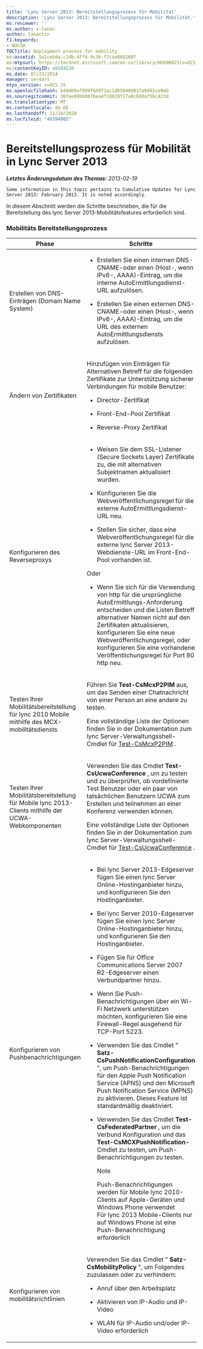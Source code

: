 ```yaml
---
title: 'Lync Server 2013: Bereitstellungsprozess für Mobilität'
description: 'Lync Server 2013: Bereitstellungsprozess für Mobilität.'
ms.reviewer: ''
ms.author: v-lanac
author: lanachin
f1.keywords:
- NOCSH
TOCTitle: Deployment process for mobility
ms:assetid: 5a1cebda-c14b-4ff4-9c36-f7caa868160f
ms:mtpsurl: https://technet.microsoft.com/en-us/library/Hh690023(v=OCS.15)
ms:contentKeyID: 48184220
ms.date: 07/23/2014
manager: serdars
mtps_version: v=OCS.15
ms.openlocfilehash: b49d69af899f6d9f2ac1db5040d017a9d62ce9eb
ms.sourcegitcommit: 36fee89bb887bea4f18b19f17a8c69daf5bc423d
ms.translationtype: MT
ms.contentlocale: de-DE
ms.lasthandoff: 11/24/2020
ms.locfileid: "49394902"
---
```

# <a name="deployment-process-for-mobility-in-lync-server-2013"></a>Bereitstellungsprozess für Mobilität in Lync Server 2013

<div data-xmlns="http://www.w3.org/1999/xhtml">

<div class="topic" data-xmlns="http://www.w3.org/1999/xhtml" data-msxsl="urn:schemas-microsoft-com:xslt" data-cs="https://msdn.microsoft.com/">

<div data-asp="https://msdn2.microsoft.com/asp">



</div>

<div id="mainSection">

<div id="mainBody">

<span> </span>

_**Letztes Änderungsdatum des Themas:** 2013-02-19_

    Some information in this topic pertains to Cumulative Updates for Lync Server 2013: February 2013. It is noted accordingly.

In diesem Abschnitt werden die Schritte beschrieben, die für die Bereitstellung des lync Server 2013-Mobilitätsfeatures erforderlich sind.

### <a name="mobility-deployment-process"></a>Mobilitäts Bereitstellungsprozess

<table>
<colgroup>
<col style="width: 25%" />
<col style="width: 25%" />
<col style="width: 25%" />
<col style="width: 25%" />
</colgroup>
<thead>
<tr class="header">
<th>Phase</th>
<th>Schritte</th>
<th>Berechtigungen</th>
<th>Bereitstellungsdokumentation</th>
</tr>
</thead>
<tbody>
<tr class="odd">
<td><p>Erstellen von DNS-Einträgen (Domain Name System)</p></td>
<td><ul>
<li><p>Erstellen Sie einen internen DNS-CNAME-oder einen (Host-, wenn IPv6-, AAAA)-Eintrag, um die interne AutoErmittlungsdienst-URL aufzulösen.</p></li>
<li><p>Erstellen Sie einen externen DNS-CNAME-oder einen (Host-, wenn IPv6-, AAAA)-Eintrag, um die URL des externen AutoErmittlungsdiensts aufzulösen.</p></li>
</ul></td>
<td><p>Domänen-Admins</p>
<p>DnsAdmins</p></td>
<td><p><a href="lync-server-2013-creating-dns-records-for-the-autodiscover-service.md">Erstellen von DNS-Einträgen für den AutoErmittlungsdienst in Lync Server 2013</a></p></td>
</tr>
<tr class="even">
<td><p>Ändern von Zertifikaten</p></td>
<td><p>Hinzufügen von Einträgen für Alternativen Betreff für die folgenden Zertifikate zur Unterstützung sicherer Verbindungen für mobile Benutzer:</p>
<ul>
<li><p>Director-Zertifikat</p></li>
<li><p>Front-End-Pool Zertifikat</p></li>
<li><p>Reverse-Proxy Zertifikat</p></li>
</ul></td>
<td><p>Lokaler Administrator</p></td>
<td><p><a href="lync-server-2013-modifying-certificates-for-mobility.md">Ändern der Zertifikate für Mobilität in Lync Server 2013</a></p></td>
</tr>
<tr class="odd">
<td><p>Konfigurieren des Reverseproxys</p></td>
<td><ul>
<li><p>Weisen Sie dem SSL-Listener (Secure Sockets Layer) Zertifikate zu, die mit alternativen Subjektnamen aktualisiert wurden.</p></li>
<li><p>Konfigurieren Sie die Webveröffentlichungsregel für die externe AutoErmittlungsdienst-URL neu.</p></li>
<li><p>Stellen Sie sicher, dass eine Webveröffentlichungsregel für die externe lync Server 2013-Webdienste-URL im Front-End-Pool vorhanden ist.</p></li>
</ul>
<p>Oder</p>
<ul>
<li><p>Wenn Sie sich für die Verwendung von http für die ursprüngliche AutoErmittlungs-Anforderung entscheiden und die Listen Betreff alternativer Namen nicht auf den Zertifikaten aktualisieren, konfigurieren Sie eine neue Webveröffentlichungsregel, oder konfigurieren Sie eine vorhandene Veröffentlichungsregel für Port 80 http neu.</p></li>
</ul></td>
<td><p>Lokaler Administrator</p></td>
<td><p><a href="lync-server-2013-configuring-the-reverse-proxy-for-mobility.md">Konfigurieren des Reverseproxys für Mobilität in Lync Server 2013</a></p></td>
</tr>
<tr class="even">
<td><p>Testen Ihrer Mobilitätsbereitstellung für lync 2010 Mobile mithilfe des MCX-mobilitätsdiensts</p></td>
<td><p>Führen Sie <strong>Test-CsMcxP2PIM</strong> aus, um das Senden einer Chatnachricht von einer Person an eine andere zu testen.</p>
<p>Eine vollständige Liste der Optionen finden Sie in der Dokumentation zum lync Server-Verwaltungsshell-Cmdlet für <a href="https://docs.microsoft.com/powershell/module/skype/Test-CsMcxP2PIM">Test-CsMcxP2PIM</a> .</p></td>
<td><p>CsAdministrator</p></td>
<td><p><a href="lync-server-2013-verifying-your-mobility-deployment.md">Überprüfen der Mobilitätsbereitstellung in Lync Server 2013</a></p></td>
</tr>
<tr class="odd">
<td><p>Testen Ihrer Mobilitätsbereitstellung für Mobile lync 2013-Clients mithilfe der UCWA-Webkomponenten</p></td>
<td><p>Verwenden Sie das Cmdlet <strong>Test-CsUcwaConference</strong> , um zu testen und zu überprüfen, ob vordefinierte Test Benutzer oder ein paar von tatsächlichen Benutzern UCWA zum Erstellen und teilnehmen an einer Konferenz verwenden können.</p>
<p>Eine vollständige Liste der Optionen finden Sie in der Dokumentation zum lync Server-Verwaltungsshell-Cmdlet für <a href="https://docs.microsoft.com/powershell/module/skype/Test-CsUcwaConference">Test-CsUcwaConference</a> .</p></td>
<td><p>CsAdministrator</p></td>
<td><p><a href="lync-server-2013-verifying-your-mobility-deployment.md">Überprüfen der Mobilitätsbereitstellung in Lync Server 2013</a></p></td>
</tr>
<tr class="even">
<td><p>Konfigurieren von Pushbenachrichtigungen</p></td>
<td><ul>
<li><p>Bei lync Server 2013-Edgeserver fügen Sie einen lync Server Online-Hostinganbieter hinzu, und konfigurieren Sie den Hostinganbieter.</p></li>
<li><p>Bei lync Server 2010-Edgeserver fügen Sie einen lync Server Online-Hostinganbieter hinzu, und konfigurieren Sie den Hostinganbieter.</p></li>
<li><p>Fügen Sie für Office Communications Server 2007 R2-Edgeserver einen Verbundpartner hinzu.</p></li>
<li><p>Wenn Sie Push-Benachrichtigungen über ein Wi-Fi Netzwerk unterstützen möchten, konfigurieren Sie eine Firewall-Regel ausgehend für TCP-Port 5223.</p></li>
<li><p>Verwenden Sie das Cmdlet " <strong>Satz-CsPushNotificationConfiguration</strong> ", um Push-Benachrichtigungen für den Apple Push Notification Service (APNS) und den Microsoft Push Notification Service (MPNS) zu aktivieren. Dieses Feature ist standardmäßig deaktiviert.</p></li>
<li><p>Verwenden Sie das Cmdlet <strong>Test-CsFederatedPartner</strong> , um die Verbund Konfiguration und das <strong>Test-CsMCXPushNotification-</strong> Cmdlet zu testen, um Push-Benachrichtigungen zu testen.</p>
<div>

> [!NOTE]  
> Push-Benachrichtigungen werden für Mobile lync 2010-Clients auf Apple-Geräten und Windows Phone verwendet<BR>Für lync 2013 Mobile-Clients nur auf Windows Phone ist eine Push-Benachrichtigung erforderlich


</div></li>
</ul></td>
<td><p>RtcUniversalServerAdmins</p></td>
<td><p><a href="lync-server-2013-configuring-for-push-notifications.md">Konfigurieren von Pushbenachrichtigungen in Lync Server 2013</a></p></td>
</tr>
<tr class="odd">
<td><p>Konfigurieren von mobilitätsrichtlinien</p></td>
<td><p>Verwenden Sie das Cmdlet " <strong>Satz-CsMobilityPolicy</strong> ", um Folgendes zuzulassen oder zu verhindern:</p>
<ul>
<li><p>Anruf über den Arbeitsplatz</p></li>
<li><p>Aktivieren von IP-Audio und IP-Video</p></li>
<li><p>WLAN für IP-Audio und/oder IP-Video erforderlich</p></li>
</ul></td>
<td><p>CsAdministrator</p></td>
<td><p><a href="lync-server-2013-configuring-mobility-policy.md">Konfigurieren der Mobilitätsrichtlinie in Lync Server 2013</a></p></td>
</tr>
</tbody>
</table>


</div>

<span> </span>

</div>

</div>

</div>

